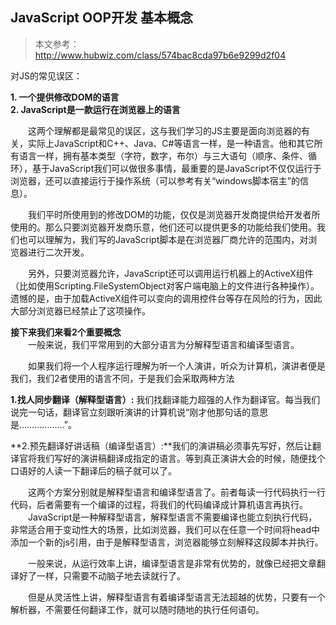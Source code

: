 JavaScript OOP开发 基本概念
--
> 本文参考：http://www.hubwiz.com/class/574bac8cda97b6e9299d2f04

对JS的常见误区：

**1. 一个提供修改DOM的语言**  
**2. JavaScript是一款运行在浏览器上的语言**  

　　这两个理解都是最常见的误区，这与我们学习的JS主要是面向浏览器的有关，实际上JavaScript和C++、Java、C#等语言一样，是一种语言。他和其它所有语言一样，拥有基本类型（字符，数字，布尔）与三大语句（顺序、条件、循环），基于JavaScript我们可以做很多事情，最重要的是JavaScript不仅仅运行于浏览器，还可以直接运行于操作系统（可以参考有关“windows脚本宿主”的信息）。

 　　我们平时所使用到的修改DOM的功能，仅仅是浏览器开发商提供给开发者所使用的。那么只要浏览器开发商乐意，他们还可以提供更多的功能给我们使用。我们也可以理解为，我们写的JavaScript脚本是在浏览器厂商允许的范围内，对浏览器进行二次开发。

　　另外，只要浏览器允许，JavaScript还可以调用运行机器上的ActiveX组件（比如使用Scripting.FileSystemObject对客户端电脑上的文件进行各种操作）。 遗憾的是，由于加载ActiveX组件可以变向的调用控件台等存在风险的行为，因此大部分浏览器已经禁止了这项操作。



**接下来我们来看2个重要概念**  
　　一般来说，我们平常用到的大部分语言为分解释型语言和编译型语言。

　　如果我们将一个人程序运行理解为听一个人演讲，听众为计算机，演讲者便是我们，我们2者使用的语言不同，于是我们会采取两种方法

**1.找人同步翻译（解释型语言）:**
我们找翻译能力超强的人作为翻译官。每当我们说完一句话，翻译官立刻跟听演讲的计算机说“刚才他那句话的意思是………………”。

**2.预先翻译好讲话稿（编译型语言）:**我们的演讲稿必须事先写好，然后让翻译官将我们写好的演讲稿翻译成指定的语言。等到真正演讲大会的时候，随便找个口语好的人读一下翻译后的稿子就可以了。


　　这两个方案分别就是解释型语言和编译型语言了。前者每读一行代码执行一行代码，后者需要有一个编译的过程，将我们的代码编译成计算机语言再执行。  
　　JavaScript是一种解释型语言，解释型语言不需要编译也能立刻执行代码，非常适合用于变动性大的场景，比如浏览器，我们可以在任意一个时间将head中添加一个新的js引用，由于是解释型语言，浏览器能够立刻解释这段脚本并执行。

　　一般来说，从运行效率上讲，编译型语言是非常有优势的，就像已经把文章翻译好了一样，只需要不动脑子地去读就行了。

　　但是从灵活性上讲，解释型语言有着编译型语言无法超越的优势，只要有一个解析器，不需要任何翻译工作，就可以随时随地的执行任何语句。